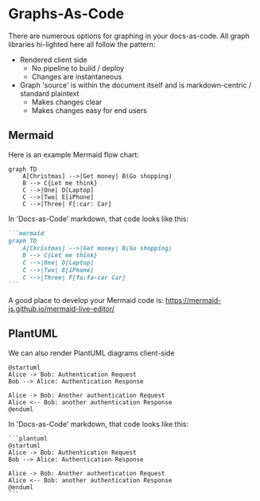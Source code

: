 # Graphs-As-Code

There are numerous options for graphing in your docs-as-code. 
All graph libraries hi-lighted here all follow the pattern:
- Rendered client side
  - No pipeline to build / deploy 
  - Changes are instantaneous
- Graph 'source' is within the document itself and is markdown-centric / standard plaintext
  - Makes changes clear
  - Makes changes easy for end users


## Mermaid

Here is an example Mermaid flow chart:

```mermaid
graph TD
    A[Christmas] -->|Get money| B(Go shopping)
    B --> C{Let me think}
    C -->|One| D[Laptop]
    C -->|Two| E[iPhone]
    C -->|Three| F[:car: Car]
```

In 'Docs-as-Code' markdown, that code looks like this:

````markdown
```mermaid
graph TD
    A[Christmas] -->|Get money| B(Go shopping)
    B --> C{Let me think}
    C -->|One| D[Laptop]
    C -->|Two| E[iPhone]
    C -->|Three| F[fa:fa-car Car]
```
````

A good place to develop your Mermaid code is: https://mermaid-js.github.io/mermaid-live-editor/


## PlantUML

We can also render PlantUML diagrams client-side

```plantuml
@startuml
Alice -> Bob: Authentication Request
Bob --> Alice: Authentication Response

Alice -> Bob: Another authentication Request
Alice <-- Bob: another authentication Response
@enduml
```

In 'Docs-as-Code' markdown, that code looks like this:
````
```plantuml
@startuml
Alice -> Bob: Authentication Request
Bob --> Alice: Authentication Response

Alice -> Bob: Another authentication Request
Alice <-- Bob: another authentication Response
@enduml
```
````
